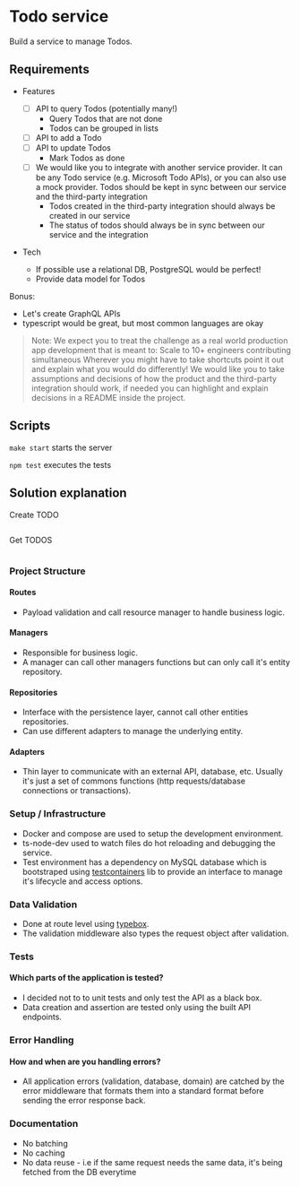 # Todo service

Build a service to manage Todos.

## Requirements

- Features

  - [ ] API to query Todos (potentially many!)
    - Query Todos that are not done
    - Todos can be grouped in lists
  - [ ] API to add a Todo
  - [ ] API to update Todos
    - Mark Todos as done
  - [ ] We would like you to integrate with another service provider. It can be any Todo service (e.g. Microsoft Todo APIs), or you can also use a mock provider. Todos should be kept in sync between our service and the third-party integration
    - Todos created in the third-party integration should always be created in our service
    - The status of todos should always be in sync between our service and the integration

- Tech
  - If possible use a relational DB, PostgreSQL would be perfect!
  - Provide data model for Todos

Bonus:

- Let's create GraphQL APIs
- typescript would be great, but most common languages are okay

> Note: We expect you to treat the challenge as a real world production app development that is meant to:
> Scale to 10+ engineers contributing simultaneous
> Wherever you might have to take shortcuts point it out and explain what you would do differently!
> We would like you to take assumptions and decisions of how the product and the third-party integration should work, if needed you can highlight and explain decisions in a README inside the project.

## Scripts

`make start` starts the server

`npm test` executes the tests

## Solution explanation

Create TODO

```bash

```

Get TODOS

```bash

```

### Project Structure

#### Routes

- Payload validation and call resource manager to handle business logic.

#### Managers

- Responsible for business logic.
- A manager can call other managers functions but can only call it's entity repository.

#### Repositories

- Interface with the persistence layer, cannot call other entities repositories.
- Can use different adapters to manage the underlying entity.

#### Adapters

- Thin layer to communicate with an external API, database, etc. Usually it's just a set of commons functions (http requests/database connections or transactions).

### Setup / Infrastructure

- Docker and compose are used to setup the development environment.
- ts-node-dev used to watch files do hot reloading and debugging the service.
- Test environment has a dependency on MySQL database which is bootstraped using [testcontainers](https://testcontainers.com/) lib to provide an interface to manage it's lifecycle and access options.

### Data Validation

- Done at route level using [typebox](https://github.com/sinclairzx81/typebox).
- The validation middleware also types the request object after validation.

### Tests

#### Which parts of the application is tested?

- I decided not to to unit tests and only test the API as a black box.
- Data creation and assertion are tested only using the built API endpoints.

### Error Handling

#### How and when are you handling errors?

- All application errors (validation, database, domain) are catched by the error middleware that formats them into a standard format before sending the error response back.

### Documentation

- No batching
- No caching
- No data reuse - i.e if the same request needs the same data, it's being fetched from the DB everytime
